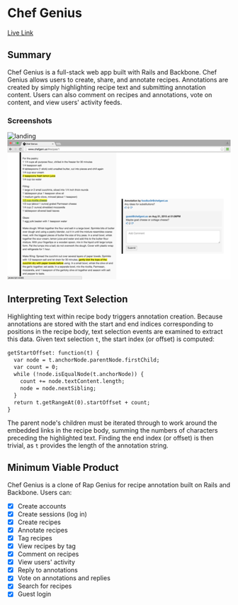 # Chef Genius

[Live Link][live]

[live]: http://www.chefgeni.us

## Summary
Chef Genius is a full-stack web app built with Rails and Backbone. Chef Genius
allows users to create, share, and annotate recipes. Annotations are created by
simply highlighting recipe text and submitting annotation content. Users can
also comment on recipes and annotations, vote on content, and view users'
activity feeds.

### Screenshots

![landing]
![annotation]

[landing]: ./docs/screenshots/landing.png
[annotation]: ./docs/screenshots/annotation_view.png

## Interpreting Text Selection
Highlighting text within recipe body triggers annotation creation. Because
annotations are stored with the start and end indices corresponding to positions
in the recipe body, text selection events are examined to extract this data.
Given text selection `t`, the start index (or offset) is computed:

```
getStartOffset: function(t) {
  var node = t.anchorNode.parentNode.firstChild;
  var count = 0;
  while (!node.isEqualNode(t.anchorNode)) {
    count += node.textContent.length;
    node = node.nextSibling;
  }
  return t.getRangeAt(0).startOffset + count;
}
```
The parent node's children must be iterated through to work around the embedded
links in the recipe body, summing the numbers of characters preceding the
highlighted text. Finding the end index (or offset) is then trivial, as `t`
provides the length of the annotation string.


## Minimum Viable Product
Chef Genius is a clone of Rap Genius for recipe annotation built on Rails and
Backbone. Users can:

- [x] Create accounts
- [x] Create sessions (log in)
- [x] Create recipes
- [x] Annotate recipes
- [x] Tag recipes
- [x] View recipes by tag
- [x] Comment on recipes
- [x] View users' activity
- [x] Reply to annotations
- [x] Vote on annotations and replies
- [x] Search for recipes
- [x] Guest login
